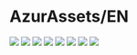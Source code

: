# AzurAssets/EN
![](https://img.shields.io/badge/EN-7.1.583-blue?style=flat-square)
![](https://img.shields.io/badge/CV-482-blue?style=flat-square)
![](https://img.shields.io/badge/L2D-533-blue?style=flat-square)
![](https://img.shields.io/badge/PIC-15-blue?style=flat-square)
![](https://img.shields.io/badge/BGM-13-blue?style=flat-square)
![](https://img.shields.io/badge/CIPHER-28-blue?style=flat-square)
![](https://img.shields.io/badge/MANGA-37-blue?style=flat-square)
![](https://img.shields.io/badge/PAINTING-110-blue?style=flat-square)